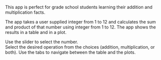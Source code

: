 This app is perfect for grade school students learning their addition and multiplication facts.  

The app takes a user supplied integer from 1 to 12 and calculates the sum and product of that number using integer from 1 to 12.  The app shows the results in a table and in a plot.  

Use the slider to select the number.  
Select the desired operation from the choices (addition, multiplication, or both).
Use the tabs to navigate between the table and the plots.

